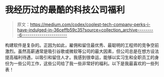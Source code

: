 # 我经历过的最酷的科技公司福利

> 原文：<https://medium.com/codex/coolest-tech-company-perks-i-have-indulged-in-36ceffb59c35?source=collection_archive---------6----------------------->

构建软件是复杂的。正因为如此，雇佣和留住最优秀、最聪明的工程师的竞争空前激烈。虽然高薪通常是吸引谷歌或微软等公司的最大因素，但公司总是在想方设法提高福利待遇，以吸引和留住人才。我感到很幸运，能够以实习生和全职员工的身份为一些公司工作，这些公司给了我一些非常好的福利。以下是我最喜欢的一些列表！